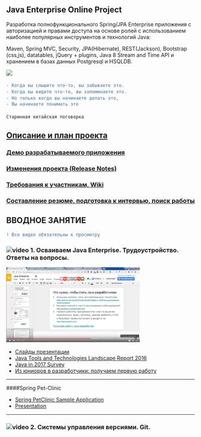 ## Java Enterprise Online Project  

Разработка полнофункционального Spring/JPA Enterprise приложения c авторизацией и правами доступа на основе ролей с использованием наиболее популярных инструментов и технологий Java:  
   
Maven, Spring MVC, Security, JPA(Hibernate), REST(Jackson), Bootstrap (css,js), datatables, jQuery + plugins, Java 8 Stream and Time API и хранением в базах данных Postgresql и HSQLDB.

<img src="https://user-images.githubusercontent.com/13649199/27433714-8294e6fe-575e-11e7-9c41-7f6e16c5ebe5.jpg" height="400" />

```diff
- Когда вы слышите что-то, вы забываете это.
- Когда вы видите что-то, вы запоминаете это.
- Но только когда вы начинаете делать это,
- Вы начинаете понимать это

Старинная китайская поговорка
```

## [Описание и план проекта](https://github.com/JavaOPs/topjava/blob/master/description.md)
### [Демо разрабатываемого приложения](http://topjava.herokuapp.com/)
### [Изменения проекта (Release Notes)](https://github.com/JavaOPs/topjava/blob/master/ReleaseNotes.md)
### [Требования к участникам, Wiki](https://github.com/JavaOPs/topjava/wiki)
### [Составление резюме, подготовка к интервью, поиск работы](https://github.com/JavaOPs/topjava/blob/master/cv.md)

## ВВОДНОЕ ЗАНЯТИЕ 
```diff
! Все видео обязательны к просмотру
```
### ![video](https://cloud.githubusercontent.com/assets/13649199/13672715/06dbc6ce-e6e7-11e5-81a9-04fbddb9e488.png) 1. Осваиваем Java Enterprise. Трудоустройство. Ответы на вопросы.
<a href="https://drive.google.com/file/d/0B9Ye2auQ_NsFY1ZDNXRCd1NCTG8/edit"><img src="first.png" height="200" alt="Осваиваем Java Enterprise. Трудоустройство. Ответы на вопросы."></a>
* [Слайды презентации](https://goo.gl/XNVOj4)
* [Java Tools and Technologies Landscape Report 2016](http://zeroturnaround.com/rebellabs/java-tools-and-technologies-landscape-2016/)
* [Java in 2017 Survey](http://www.baeldung.com/java-in-2017)
* [Из юниоров в разработчики: получаем первую работу](https://habrahabr.ru/post/308104/)
***
####Spring Pet-Clinic
* [Spring PetClinic Sample Application](https://github.com/spring-projects/spring-petclinic)
* [Presentation](https://speakerdeck.com/michaelisvy/spring-petclinic-sample-application)
***
### ![video](https://cloud.githubusercontent.com/assets/13649199/13672715/06dbc6ce-e6e7-11e5-81a9-04fbddb9e488.png) 2. Системы управления версиями. Git.

